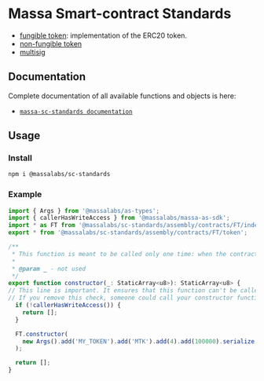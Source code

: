 # Massa Smart-contract Standards

- [fungible token](assembly/contracts/FT): implementation of the ERC20 token.
- [non-fungible token](assembly/contracts/NFT)
- [multisig](assembly/contract/multisig)

## Documentation

Complete documentation of all available functions and objects is here:

- [`massa-sc-standards documentation`](https://sc-standards.docs.massa.net)

## Usage

### Install

```sh
npm i @massalabs/sc-standards
```

### Example

```typescript
import { Args } from '@massalabs/as-types';
import { callerHasWriteAccess } from '@massalabs/massa-as-sdk';
import * as FT from '@massalabs/sc-standards/assembly/contracts/FT/index';
export * from '@massalabs/sc-standards/assembly/contracts/FT/token';

/**
 * This function is meant to be called only one time: when the contract is deployed.
 *
 * @param _ - not used
 */
export function constructor(_: StaticArray<u8>): StaticArray<u8> {
// This line is important. It ensures that this function can't be called in the future.
// If you remove this check, someone could call your constructor function and reset your smart contract.
  if (!callerHasWriteAccess()) {
    return [];
  }

  FT.constructor(
    new Args().add('MY_TOKEN').add('MTK').add(4).add(100000).serialize(),
  );

  return [];
}
```
